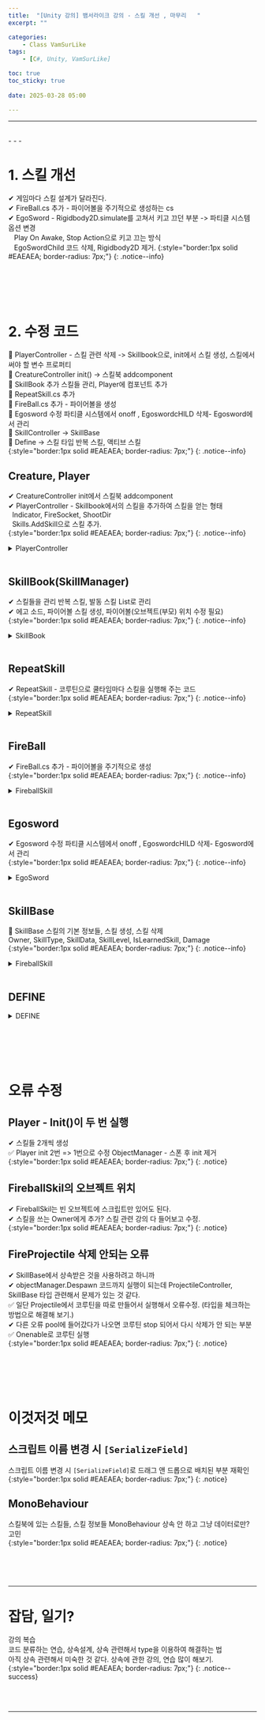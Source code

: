 ```yaml
---
title:  "[Unity 강의] 뱀서라이크 강의 - 스킬 개선 , 마무리   "
excerpt: ""

categories:
    - Class VamSurLike
tags:
    - [C#, Unity, VamSurLike]

toc: true
toc_sticky: true
 
date: 2025-03-28 05:00

---
```

- - -


<br>
- - - 

<!--&nbsp;🔹 ✔ ✅  -->


# 1. 스킬 개선
✔ 게임마다 스킬 설계가 달라진다.  
✔ FireBall.cs 추가 - 파이어볼을 주기적으로 생성하는 cs  
✔ EgoSword - Rigidbody2D.simulate를 고쳐서 키고 끄던 부분 -> 파티클 시스템 옵션 변경  
&nbsp;&nbsp; Play On Awake, Stop Action으로 키고 끄는 방식  
&nbsp;&nbsp; EgoSwordChild 코드 삭제, Rigidbody2D 제거. 
{:style="border:1px solid #EAEAEA; border-radius: 7px;"}
{: .notice--info}  

<br><br><br><br>

# 2. 수정 코드
🔹 PlayerController - 스킬 관련 삭제 -> Skillbook으로, init에서 스킬 생성, 스킬에서 써야 할 변수 프로퍼티  
🔹 CreatureController init() -> 스킬북 addcomponent  
🔹 SkillBook 추가 스킬들 관리, Player에 컴포넌트 추가  
🔹 RepeatSkill.cs 추가  
🔹 FireBall.cs 추가 - 파이어볼을 생성  
🔹 Egosword 수정 파티클 시스템에서 onoff , EgoswordcHILD 삭제- Egosword에서 관리  
🔹 SkillController -> SkillBase  
🔹 Define -> 스킬 타입 반복 스킬, 액티브 스킬   
{:style="border:1px solid #EAEAEA; border-radius: 7px;"}
{: .notice--info} 

## Creature, Player
✔ CreatureController init에서 스킬북 addcomponent  
✔ PlayerController - Skillbook에서의 스킬을 추가하여 스킬을 얻는 형태  
&nbsp;&nbsp;Indicator, FireSocket, ShootDir  
&nbsp;&nbsp;Skills.AddSkill으로 스킬 추가.  
{:style="border:1px solid #EAEAEA; border-radius: 7px;"}
{: .notice--info} 
<details>
<summary>PlayerController</summary>
<div class="notice--primary" markdown="1"> 

```c# 
public class CreatureController : BaseController
{
    public SkillBook Skills { get; protected set; }

    public override bool Init()
    {
        base.Init();
        Skills = gameObject.GetOrAddComponent<SkillBook>();
        return true;
    }
}

public class PlayerController : CreatureController
{
    public Transform Indicator { get { return _indicator; } }
    public Vector3 FireSocket { get { return _fireSocket.position; } }
    public Vector3 ShootDir { get { return (_fireSocket.position - _indicator.position).normalized; } }

    public override bool Init()
    {
        if (base.Init() == false)
            return false;

        Skills.AddSkill<FireballSkill>(transform.position);
        Skills.AddSkill<EgoSword>(_indicator.position);

        return true;
    }
}
```
</div>
</details>

<br>

## SkillBook(SkillManager)
✔ 스킬들을 관리 반복 스킬, 발동 스킬 List로 관리  
✔ 에고 소드, 파이어볼 스킬 생성, 파이어볼(오브젝트(부모) 위치 수정 필요)  
{:style="border:1px solid #EAEAEA; border-radius: 7px;"}
{: .notice--info} 
<details>
<summary>SkillBook</summary>
<div class="notice--primary" markdown="1"> 

```c# 

public class SkillBook : MonoBehaviour
{
    // 스킬 매니저.

    public List<SkillBase> Skills { get; } = new List<SkillBase>();

    public List<SkillBase> RepatedSkills { get; } = new List<SkillBase>();
    public List<SequenceSkill> SequenceSkills { get; } = new List<SequenceSkill>();

    public T AddSkill<T>(Vector3 position, Transform parent = null) where T : SkillBase 
    {
        System.Type type = typeof(T);

        if (type == typeof(EgoSword))
        {
            var egoSword = Managers.Object.Spawn<EgoSword>(position, SkillID.EGO_SWORD_ID);
            egoSword.transform.SetParent(parent);
            egoSword.ActivateSkill();

            Skills.Add(egoSword);
            RepatedSkills.Add(egoSword);
            return egoSword as T;
        }
        else if (type == typeof(FireballSkill))
        {
            var fireBall = Managers.Object.Spawn<FireballSkill>(position,수정필요);
            fireBall.transform.SetParent(parent);
            fireBall.ActivateSkill();

            Skills.Add(fireBall);
            RepatedSkills.Add(fireBall);
            return fireBall as T;
        }
        return null;
    }
}

```
</div>
</details>

<br>

## RepeatSkill
✔ RepeatSkill - 코루틴으로 쿨타임마다 스킬을 실행해 주는 코드  
{:style="border:1px solid #EAEAEA; border-radius: 7px;"}
{: .notice--info} 
<details>
<summary>RepeatSkill</summary>
<div class="notice--primary" markdown="1"> 

```c# 
public abstract class RepeatSkill : SkillBase
{
    public float CoolTime { get; set; } = 1.0f;

    public RepeatSkill( ) : base(SkillType.Repeat)
    {

    }

    #region CoSkill

    Coroutine _coSkill;

    public override void ActivateSkill()
    {
        if (_coSkill != null)
            StopCoroutine(_coSkill);

        _coSkill = StartCoroutine(CoStartSkill());
    }

    protected abstract void DoSkillJob();

    protected virtual IEnumerator CoStartSkill() 
    {
        WaitForSeconds wait = new WaitForSeconds(CoolTime);

        while (true) 
        {
            DoSkillJob();
            yield return wait;
        }
    }
    #endregion
}
```
</div>
</details>

<br>

## FireBall
✔ FireBall.cs 추가 - 파이어볼을 주기적으로 생성  
{:style="border:1px solid #EAEAEA; border-radius: 7px;"}
{: .notice--info} 
<details>
<summary>FireballSkill</summary>
<div class="notice--primary" markdown="1"> 

```c# 
public class FireballSkill : RepeatSkill
{
    protected override void DoSkillJob()
    {
        PlayerController pc = Managers.Game.Player;
        if (pc == null)
            return;

        Vector3 spawnPos = pc.FireSocket;
        Vector3 dir = pc.ShootDir;

        GenerateProjectile(SkillID.FIRE_BALL_ID, pc, spawnPos, dir, Vector3.zero);
       
    }
}
```
</div>
</details>

<br>

## Egosword
✔ Egosword 수정 파티클 시스템에서 onoff , EgoswordcHILD 삭제- Egosword에서 관리  
{:style="border:1px solid #EAEAEA; border-radius: 7px;"}
{: .notice--info} 
<details>
<summary>EgoSword</summary>
<div class="notice--primary" markdown="1"> 

```c# 
public class EgoSword : RepeatSkill
{
    [SerializeField]
    ParticleSystem[] _swingParticles;

    protected enum SwingType
    {
        First,
        Second,
        Third,
        Fourth
    }

    protected override IEnumerator CoStartSkill()
    {
        WaitForSeconds wait = new WaitForSeconds(CoolTime);

        while (true)
        {
            SetParticles(SwingType.First);
            _swingParticles[(int)SwingType.First].gameObject.SetActive(true);
            yield return new WaitForSeconds(_swingParticles[(int)SwingType.First].main.duration);

            SetParticles(SwingType.Second);
            _swingParticles[(int)SwingType.Second].gameObject.SetActive(true);
            yield return new WaitForSeconds(_swingParticles[(int)SwingType.Second].main.duration);

            SetParticles(SwingType.Third);
            _swingParticles[(int)SwingType.Third].gameObject.SetActive(true);
            yield return new WaitForSeconds(_swingParticles[(int)SwingType.Third].main.duration);

            SetParticles(SwingType.Fourth);
            _swingParticles[(int)SwingType.Fourth].gameObject.SetActive(true);
            yield return new WaitForSeconds(_swingParticles[(int)SwingType.Fourth].main.duration);

            yield return wait;
        }
    }

    public override bool Init()
    {
        base.Init();

        return true;
    }

    void SetParticles(SwingType swingType)
    {
        if (Managers.Game.Player == null)
            return;

        Vector3 tempAngle = Managers.Game.Player.Indicator.transform.eulerAngles;
        transform.localEulerAngles = tempAngle;
        transform.position = Managers.Game.Player.transform.position;

        float radian = Mathf.Deg2Rad * tempAngle.z * -1;

        var main = _swingParticles[(int)swingType].main;
        main.startRotation = radian;
    }

    private void OnTriggerEnter2D(Collider2D collision)
    {
        MonsterController mc = collision.transform.GetComponent<MonsterController>();
        if (mc.IsValid() == false)
            return;

        mc.OnDamaged(Owner, Damage);
    }

}
```
</div>
</details>

<br>

## SkillBase
🔹 SkillBase 스킬의 기본 정보들, 스킬 생성, 스킬 삭제  
Owner, SkillType, SkillData, SkillLevel, IsLearnedSkill, Damage  
{:style="border:1px solid #EAEAEA; border-radius: 7px;"}
{: .notice--info} 
<details>
<summary>FireballSkill</summary>
<div class="notice--primary" markdown="1"> 

```c# 
// EgoSword : 평타
// FireProjectile : 투사체
// PoisonField : 바닥
public class SkillBase : BaseController
{
    public CreatureController Owner { get; set; }
    public SkillType SkillType { get; set; } = SkillType.None;
    public Data.SkillData SkillData { get; protected set; }

    public int SkillLevel { get; set; } = 0; 
    public bool IsLearnedSkill { get { return SkillLevel > 0; } }
    public int Damage { get; set; } = 100;

    public SkillBase(SkillType skillType) 
    {
        SkillType = skillType;
    }

    public virtual void ActivateSkill() { }

    protected virtual void GenerateProjectile(int templateID, CreatureController owner, Vector3 startPos, Vector3 dir, Vector3 targetPos)
    {
        ProjectileController pc = Managers.Object.Spawn<ProjectileController>(startPos, templateID);
        pc.SetInfo(templateID, owner, dir);
    }

    #region Destroy
    Coroutine _coDestroy;

    public void StartDestroy(float delaySeconds) 
    {
        StopDestroy();
        _coDestroy = StartCoroutine(CoDestroy(delaySeconds));
    }

    public void StopDestroy() 
    {
        if (_coDestroy != null)
        {
            StopCoroutine(_coDestroy);
            _coDestroy = null;
        }
    }

    IEnumerator CoDestroy(float delaySeconds)
    {
        yield return new WaitForSeconds(delaySeconds);

        if (this.IsValid())
        {
            Managers.Object.Despawn(this);
        }
    }
    #endregion
}
```
</div>
</details>

<br>

## DEFINE

<details>
<summary>DEFINE</summary>
<div class="notice--primary" markdown="1"> 

```c# 
public enum SkillType
{
    None,
    Sequence,
    Repeat,
}
```
</div>
</details>

<br><br><br><br>

# 오류 수정

## Player - Init()이 두 번 실행  
✔ 스킬들 2개씩 생성  
✅ Player init 2번 => 1번으로 수정 ObjectManager - 스폰 후 init 제거  
{:style="border:1px solid #EAEAEA; border-radius: 7px;"}
{: .notice} 

## FireballSkil의 오브젝트 위치 
✔ FireballSkil는 빈 오브젝트에 스크립트만 있어도 된다.  
✔ 스킬을 쓰는 Owner에게 추가? 스킬 관련 강의 다 들어보고 수정.  
{:style="border:1px solid #EAEAEA; border-radius: 7px;"}
{: .notice} 

## FireProjectile 삭제 안되는 오류  
✔ SkillBase에서 상속받은 것을 사용하려고 하니까  
✔ objectManager.Despawn 코드까지 실행이 되는데 ProjectileController, SkillBase 타입 관련해서 문제가 있는 것 같다.  
✅ 일단 Projectile에서 코루틴을 따로 만들어서 실행해서 오류수정. (타입을 체크하는 방법으로 해결해 보기.)  
✔ 다른 오류 pool에 들어갔다가 나오면 코루틴 stop 되어서 다시 삭제가 안 되는 부분  
✅ Onenable로 코루틴 실행  
{:style="border:1px solid #EAEAEA; border-radius: 7px;"}
{: .notice} 

<br><br><br><br>

# 이것저것 메모

## 스크립트 이름 변경 시 `[SerializeField]`
스크립트 이름 변경 시 `[SerializeField]`로 드래그 앤 드롭으로 배치된 부분 재확인   
{:style="border:1px solid #EAEAEA; border-radius: 7px;"}
{: .notice} 

## MonoBehaviour
스킬북에 있는 스킬들, 스킬 정보들 MonoBehaviour 상속 안 하고 그냥 데이터로만? 고민  
{:style="border:1px solid #EAEAEA; border-radius: 7px;"}
{: .notice} 

<br><br><br>
- - - 

# 잡담, 일기?
강의 복습  
코드 분류하는 연습, 상속설계, 상속 관련해서 type을 이용하여 해결하는 법   
아직 상속 관련해서 미숙한 것 같다. 상속에 관한 강의, 연습 많이 해보기.  
{:style="border:1px solid #EAEAEA; border-radius: 7px;"}
{: .notice--success}  


<br><br>
- - -